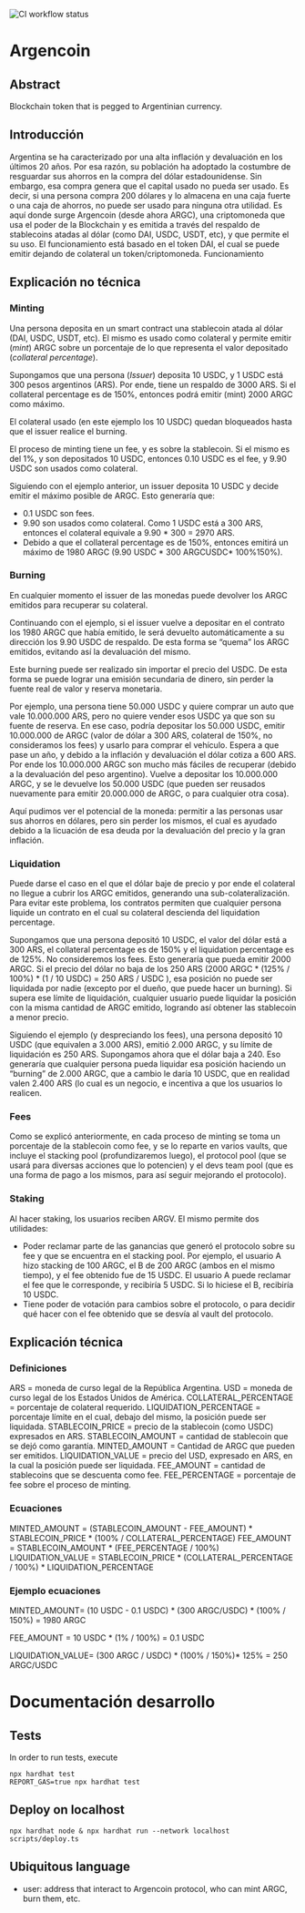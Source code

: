 ![CI workflow status](https://github.com/agustinruatta/argencoin/actions/workflows/CI.yml/badge.svg?branch=main)

# Argencoin

## Abstract
Blockchain token that is pegged to Argentinian currency.

## Introducción
Argentina se ha caracterizado por una alta inflación y devaluación en los últimos 20 años. Por esa razón, su población ha adoptado la costumbre de resguardar sus ahorros en la compra del dólar estadounidense. Sin embargo, esa compra genera que el capital usado no pueda ser usado. Es decir, si una persona compra 200 dólares y lo almacena en una caja fuerte o una caja de ahorros, no puede ser usado para ninguna otra utilidad.
Es aquí donde surge Argencoin (desde ahora ARGC), una criptomoneda que usa el poder de la Blockchain y es emitida a través del respaldo de stablecoins atadas al dólar (como DAI, USDC, USDT, etc), y que permite el su uso.
El funcionamiento está basado en el token DAI, el cual se puede emitir dejando de colateral un token/criptomoneda.
Funcionamiento

## Explicación no técnica

### Minting
Una persona deposita en un smart contract una stablecoin atada al dólar (DAI, USDC, USDT, etc). El mismo es usado como colateral y permite emitir (*mint*) ARGC sobre un porcentaje de lo que representa el valor depositado (*collateral percentage*).

Supongamos que una persona (*Issuer*) deposita 10 USDC, y 1 USDC está 300 pesos argentinos (ARS). Por ende, tiene un respaldo de 3000 ARS. Si el collateral percentage es de 150%, entonces podrá emitir (mint) 2000 ARGC como máximo.

El colateral usado (en este ejemplo los 10 USDC) quedan bloqueados hasta que el issuer realice el burning.

El proceso de minting tiene un fee, y es sobre la stablecoin. Si el mismo es del 1%, y son depositados 10 USDC, entonces 0.10 USDC es el fee, y 9.90 USDC son usados como colateral.

Siguiendo con el ejemplo anterior, un issuer deposita 10 USDC y decide emitir el máximo posible de ARGC. Esto generaría que:
- 0.1 USDC son fees.
- 9.90 son usados como colateral. Como 1 USDC está a 300 ARS, entonces el colateral equivale a 9.90 * 300 = 2970 ARS.
- Debido a que el collateral percentage es de 150%, entonces emitirá un máximo de 1980 ARGC (9.90 USDC * 300 ARGCUSDC* 100%150%).

### Burning
En cualquier momento el issuer de las monedas puede devolver los ARGC emitidos para recuperar su colateral.

Continuando con el ejemplo, si el issuer vuelve a depositar en el contrato los 1980 ARGC que había emitido, le será devuelto automáticamente a su dirección los 9.90 USDC de respaldo. De esta forma se “quema” los ARGC emitidos, evitando así la devaluación del mismo.

Este burning puede ser realizado sin importar el precio del USDC. De esta forma se puede lograr una emisión secundaria de dinero, sin perder la fuente real de valor y reserva monetaria.

Por ejemplo, una persona tiene 50.000 USDC y quiere comprar un auto que vale 10.000.000 ARS, pero no quiere vender esos USDC ya que son su fuente de reserva. En ese caso, podría depositar los 50.000 USDC, emitir 10.000.000 de ARGC (valor de dólar a 300 ARS, colateral de 150%, no consideramos los fees) y usarlo para comprar el vehículo. Espera a que pase un año, y debido a la inflación y devaluación el dólar cotiza a 600 ARS. Por ende los 10.000.000 ARGC son mucho más fáciles de recuperar (debido a la devaluación del peso argentino). Vuelve a depositar los 10.000.000 ARGC, y se le devuelve los 50.000 USDC (que pueden ser reusados nuevamente para emitir 20.000.000 de ARGC, o para cualquier otra cosa).

Aquí pudimos ver el potencial de la moneda: permitir a las personas usar sus ahorros en dólares, pero sin perder los mismos, el cual es ayudado debido a la licuación de esa deuda por la devaluación del precio y la gran inflación.

### Liquidation
Puede darse el caso en el que el dólar baje de precio y por ende el colateral no llegue a cubrir los ARGC emitidos, generando una sub-colateralización. Para evitar este problema, los contratos permiten que cualquier persona liquide un contrato en el cual su colateral descienda del liquidation percentage.

Supongamos que una persona depositó 10 USDC, el valor del dólar está a 300 ARS, el collateral percentage es de 150% y el liquidation percentage es de 125%. No consideremos los fees. Esto generaría que pueda emitir 2000 ARGC. Si el precio del dólar no baja de los 250 ARS (2000 ARGC * (125% / 100%) * (1 / 10 USDC) = 250 ARS / USDC ), esa posición no puede ser liquidada por nadie (excepto por el dueño, que puede hacer un burning). Si supera ese límite de liquidación, cualquier usuario puede liquidar la posición con la misma cantidad de ARGC emitido, logrando así obtener las stablecoin a menor precio.

Siguiendo el ejemplo (y despreciando los fees), una persona depositó 10 USDC (que equivalen a 3.000 ARS), emitió 2.000 ARGC, y su límite de liquidación es 250 ARS. Supongamos ahora que el dólar baja a 240. Eso generaría que cualquier persona pueda liquidar esa posición haciendo un “burning” de 2.000 ARGC, que a cambio le daría 10 USDC, que en realidad valen 2.400 ARS (lo cual es un negocio, e incentiva a que los usuarios lo realicen.

### Fees
Como se explicó anteriormente, en cada proceso de minting se toma un porcentaje de la stablecoin como fee, y se lo reparte en varios vaults, que incluye el stacking pool (profundizaremos luego), el protocol pool (que se usará para diversas acciones que lo potencien) y el devs team pool (que es una forma de pago a los mismos, para así seguir mejorando el protocolo).

### Staking
Al hacer staking, los usuarios reciben ARGV. El mismo permite dos utilidades:
- Poder reclamar parte de las ganancias que generó el protocolo sobre su fee y que se encuentra en el stacking pool. Por ejemplo, el usuario A hizo stacking de 100 ARGC, el B de 200 ARGC (ambos en el mismo tiempo), y el fee obtenido fue de 15 USDC. El usuario A puede reclamar el fee que le corresponde, y recibiría 5 USDC. Si lo hiciese el B, recibiría 10 USDC.
- Tiene poder de votación para cambios sobre el protocolo, o para decidir qué hacer con el fee obtenido que se desvía al vault del protocolo.

## Explicación técnica

### Definiciones
ARS = moneda de curso legal de la República Argentina.
USD = moneda de curso legal de los Estados Unidos de América.
COLLATERAL_PERCENTAGE = porcentaje de colateral requerido.
LIQUIDATION_PERCENTAGE = porcentaje límite en el cual, debajo del mismo, la posición puede ser liquidada.
STABLECOIN_PRICE = precio de la stablecoin (como USDC) expresados en ARS.
STABLECOIN_AMOUNT = cantidad de stablecoin que se dejó como garantía.
MINTED_AMOUNT = Cantidad de ARGC que pueden ser emitidos.
LIQUIDATION_VALUE = precio del USD, expresado en ARS, en la cual la posición puede ser liquidada.
FEE_AMOUNT = cantidad de stablecoins que se descuenta como fee.
FEE_PERCENTAGE = porcentaje de fee sobre el proceso de minting.

### Ecuaciones
MINTED_AMOUNT = (STABLECOIN_AMOUNT - FEE_AMOUNT) * STABLECOIN_PRICE * (100% / COLLATERAL_PERCENTAGE)
FEE_AMOUNT = STABLECOIN_AMOUNT * (FEE_PERCENTAGE / 100%)
LIQUIDATION_VALUE = STABLECOIN_PRICE * (COLLATERAL_PERCENTAGE / 100%) * LIQUIDATION_PERCENTAGE

### Ejemplo ecuaciones
MINTED_AMOUNT= (10 USDC - 0.1 USDC) * (300 ARGC/USDC) * (100% / 150%) = 1980 ARGC

FEE_AMOUNT = 10 USDC * (1% / 100%) = 0.1 USDC

LIQUIDATION_VALUE= (300 ARGC / USDC) * (100% / 150%)* 125% = 250 ARGC/USDC

# Documentación desarrollo

## Tests
In order to run tests, execute
```shell
npx hardhat test
REPORT_GAS=true npx hardhat test
```

## Deploy on localhost

```shell
npx hardhat node & npx hardhat run --network localhost scripts/deploy.ts
```

## Ubiquitous language
- user: address that interact to Argencoin protocol, who can mint ARGC, burn them, etc.